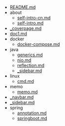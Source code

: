 - [README.md](./README.md)
- about
  - [self-intro-cn.md](./about/self-intro-cn.md)
  - [self-intro.md](./about/self-intro.md)
- [_coverpage.md](./_coverpage.md)
- [doc1.md](./doc1.md)
- docker
  - [docker-compose.md](./docker/docker-compose.md)
- java
  - [generics.md](./java/generics.md)
  - [nio.md](./java/nio.md)
  - [reflection.md](./java/reflection.md)
  - [_sidebar.md](./java/_sidebar.md)
- linux
  - [cmd.md](./linux/cmd.md)
- memo
  - [memo.md](./memo/memo.md)
- [_navbar.md](./_navbar.md)
- [_sidebar.md](./_sidebar.md)
- spring
  - [annotation.md](./spring/annotation.md)
  - [springboot.md](./spring/springboot.md)
